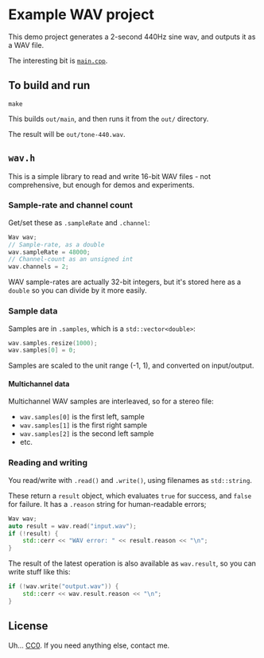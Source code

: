 # Example WAV project

This demo project generates a 2-second 440Hz sine wav, and outputs it as a WAV file.

The interesting bit is [`main.cpp`](main.cpp).

## To build and run

```
make
```

This builds `out/main`, and then runs it from the `out/` directory.

The result will be `out/tone-440.wav`.

## `wav.h`

This is a simple library to read and write 16-bit WAV files - not comprehensive, but enough for demos and experiments.

### Sample-rate and channel count

Get/set these as `.sampleRate` and `.channel`:

```cpp
Wav wav;
// Sample-rate, as a double
wav.sampleRate = 48000;
// Channel-count as an unsigned int
wav.channels = 2;
```

WAV sample-rates are actually 32-bit integers, but it's stored here as a `double` so you can divide by it more easily.

### Sample data

Samples are in `.samples`, which is a `std::vector<double>`:

```cpp
wav.samples.resize(1000);
wav.samples[0] = 0;
```

Samples are scaled to the unit range (-1, 1), and converted on input/output.

#### Multichannel data

Multichannel WAV samples are interleaved, so for a stereo file:
* `wav.samples[0]` is the first left, sample
* `wav.samples[1]` is the first right sample
* `wav.samples[2]` is the second left sample
* etc.

### Reading and writing

You read/write with `.read()` and `.write()`, using filenames as `std::string`.

These return a `result` object, which evaluates `true` for success, and `false` for failure.  It has a `.reason` string for human-readable errors;

```cpp
Wav wav;
auto result = wav.read("input.wav");
if (!result) {
	std::cerr << "WAV error: " << result.reason << "\n";
}
```

The result of the latest operation is also available as `wav.result`, so you can write stuff like this:

```cpp
if (!wav.write("output.wav")) {
	std::cerr << wav.result.reason << "\n";
}
```

## License

Uh... [CC0](https://creativecommons.org/publicdomain/zero/1.0/).  If you need anything else, contact me.
